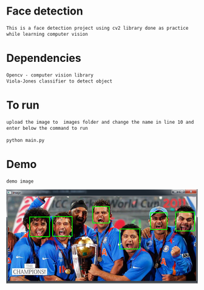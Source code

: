 # Face detection 
    This is a face detection project using cv2 library done as practice while learning computer vision  

# Dependencies
    Opencv - computer vision library
    Viola-Jones classifier to detect object
    
# To run  

    upload the image to  images folder and change the name in line 10 and enter below the command to run

    python main.py


# Demo

    demo image
![image](images/demo.png)
   



